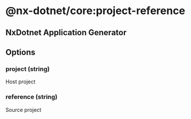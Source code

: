 # @nx-dotnet/core:project-reference

## NxDotnet Application Generator

## Options

### project (string)

Host project

### reference (string)

Source project
